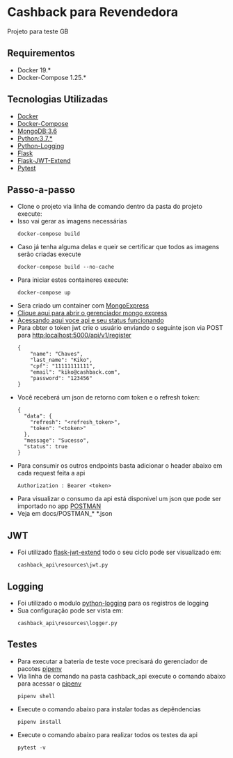 # Cashback para Revendedora
Projeto para teste GB

## Requirementos
- Docker 19.*
- Docker-Compose 1.25.*

## Tecnologias Utilizadas
- [Docker](https://www.docker.com/)
- [Docker-Compose](https://docs.docker.com/compose/)
- [MongoDB:3.6](https://www.mongodb.com/)
- [Python:3.7.*](https://www.python.org/)
- [Python-Logging](https://docs.python.org/3/library/logging.html)
- [Flask](https://flask.palletsprojects.com/en/1.1.x/)
- [Flask-JWT-Extend](https://flask-jwt-extended.readthedocs.io/en/stable/)
- [Pytest](https://docs.pytest.org/en/latest/)

## Passo-a-passo
- Clone o projeto via linha de comando dentro da pasta do projeto execute:
- Isso vai gerar as imagens necessárias
    ```    
    docker-compose build
    ```
- Caso já tenha alguma delas e queir se certificar que todos as imagens serão criadas execute
	```
	docker-compose build --no-cache
	```
- Para iniciar estes containeres execute:
	```
	docker-compose up
	```
- Sera criado um container com [MongoExpress](http://mongodb-tools.com/tool/mongo-express/)
- [Clique aqui para abrir o gerenciador mongo express](http://localhost:8081)
- [Acessando aqui voce api e seu status funcionando](http:localhost:5000/api/v1/auth)
- Para obter o token jwt crie o usuário enviando o seguinte json via POST para [http:localhost:5000/api/v1/register](http:localhost:5000/api/v1/register)
	```
	{
		"name": "Chaves",
		"last_name": "Kiko",
		"cpf": "11111111111",
		"email": "kiko@cashback.com",
		"password": "123456"
	}
	```
- Você receberá um json de retorno com token e o refresh token:
	```
	{
	  "data": {
		"refresh": "<refresh_token>",
		"token": "<token>"
	  },
	  "message": "Sucesso",
	  "status": true
	}
	```
- Para consumir os outros endpoints basta adicionar o header abaixo em cada request feita a api
	```
	Authorization : Bearer <token>
	```
- Para visualizar o consumo da api está disponivel um json que pode ser importado no app [POSTMAN](https://www.postman.com/)
- Veja em docs/POSTMAN_* *.json


## JWT
- Foi utilizado [flask-jwt-extend](https://flask-jwt-extended.readthedocs.io/en/stable/) todo o seu ciclo pode ser visualizado em:
	```
	cashback_api\resources\jwt.py
	```

## Logging
- Foi utilizado o modulo [python-logging](https://docs.python.org/3/library/logging.html) para os registros de logging
- Sua configuração pode ser vista em:
	```
	cashback_api\resources\logger.py
	```

## Testes
- Para executar a bateria de teste voce precisará do gerenciador de pacotes [pipenv](https://pypi.org/project/pipenv/)
- Via linha de comando na pasta cashback_api execute o comando abaixo para acessar o [pipenv](https://pypi.org/project/pipenv/)
	```
	pipenv shell
	```
- Execute o comando abaixo para instalar todas as depêndencias
	```
	pipenv install
	```
- Execute o comando abaixo para realizar todos os testes da api
	```
	pytest -v
	```

	
